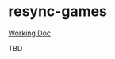 # resync-games

[Working Doc](https://docs.google.com/document/d/1vd7JuNm-XgJpY3HLlZW2nBr5upkn884LQKOh2rwEqrw/edit?usp=sharing)

TBD
